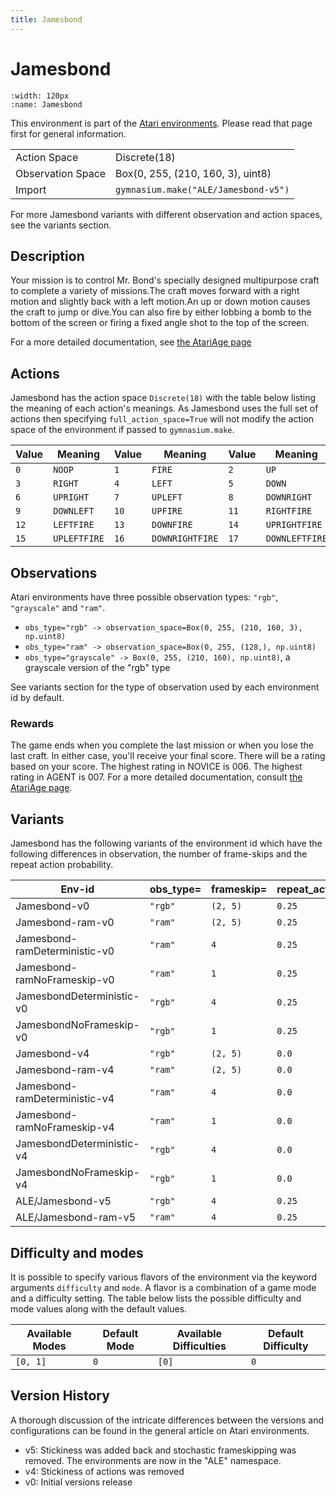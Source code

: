 ```yaml
---
title: Jamesbond
---
```


# Jamesbond

```{figure} ../../_static/videos/atari/jamesbond.gif
:width: 120px
:name: Jamesbond
```

This environment is part of the <a href='..'>Atari environments</a>. Please read that page first for general information.

|   |   |
|---|---|
| Action Space | Discrete(18) |
| Observation Space | Box(0, 255, (210, 160, 3), uint8) |
| Import | `gymnasium.make("ALE/Jamesbond-v5")` |

For more Jamesbond variants with different observation and action spaces, see the variants section.

## Description

Your mission is to control Mr. Bond's specially designed multipurpose craft to complete a variety of missions.The craft moves forward with a right motion and slightly back with a left motion.An up or down motion causes the craft to jump or dive.You can also fire by either lobbing a bomb to the bottom of the screen or firing a fixed angle shot to the top of the screen.

For a more detailed documentation, see [the AtariAge page](https://atariage.com/manual_html_page.php?SoftwareLabelID=250)

## Actions

Jamesbond has the action space `Discrete(18)` with the table below listing the meaning of each action's meanings.
As Jamesbond uses the full set of actions then specifying `full_action_space=True` will not modify the action space of the environment if passed to `gymnasium.make`.

| Value   | Meaning      | Value   | Meaning         | Value   | Meaning        |
|---------|--------------|---------|-----------------|---------|----------------|
| `0`     | `NOOP`       | `1`     | `FIRE`          | `2`     | `UP`           |
| `3`     | `RIGHT`      | `4`     | `LEFT`          | `5`     | `DOWN`         |
| `6`     | `UPRIGHT`    | `7`     | `UPLEFT`        | `8`     | `DOWNRIGHT`    |
| `9`     | `DOWNLEFT`   | `10`    | `UPFIRE`        | `11`    | `RIGHTFIRE`    |
| `12`    | `LEFTFIRE`   | `13`    | `DOWNFIRE`      | `14`    | `UPRIGHTFIRE`  |
| `15`    | `UPLEFTFIRE` | `16`    | `DOWNRIGHTFIRE` | `17`    | `DOWNLEFTFIRE` |

## Observations

Atari environments have three possible observation types: `"rgb"`, `"grayscale"` and `"ram"`.

- `obs_type="rgb" -> observation_space=Box(0, 255, (210, 160, 3), np.uint8)`
- `obs_type="ram" -> observation_space=Box(0, 255, (128,), np.uint8)`
- `obs_type="grayscale" -> Box(0, 255, (210, 160), np.uint8)`, a grayscale version of the "rgb" type

See variants section for the type of observation used by each environment id by default.

### Rewards

The game ends when you complete the last mission or when you lose the last craft. In either case, you'll receive your final score.
There will be a rating based on your score. The highest rating in NOVICE is 006. The highest rating in AGENT is 007.
For a more detailed documentation, consult [the AtariAge page](https://atariage.com/manual_html_page.php?SoftwareLabelID=250).


## Variants

Jamesbond has the following variants of the environment id which have the following differences in observation,
the number of frame-skips and the repeat action probability.

| Env-id                        | obs_type=   | frameskip=   | repeat_action_probability=   |
|-------------------------------|-------------|--------------|------------------------------|
| Jamesbond-v0                  | `"rgb"`     | `(2, 5)`     | `0.25`                       |
| Jamesbond-ram-v0              | `"ram"`     | `(2, 5)`     | `0.25`                       |
| Jamesbond-ramDeterministic-v0 | `"ram"`     | `4`          | `0.25`                       |
| Jamesbond-ramNoFrameskip-v0   | `"ram"`     | `1`          | `0.25`                       |
| JamesbondDeterministic-v0     | `"rgb"`     | `4`          | `0.25`                       |
| JamesbondNoFrameskip-v0       | `"rgb"`     | `1`          | `0.25`                       |
| Jamesbond-v4                  | `"rgb"`     | `(2, 5)`     | `0.0`                        |
| Jamesbond-ram-v4              | `"ram"`     | `(2, 5)`     | `0.0`                        |
| Jamesbond-ramDeterministic-v4 | `"ram"`     | `4`          | `0.0`                        |
| Jamesbond-ramNoFrameskip-v4   | `"ram"`     | `1`          | `0.0`                        |
| JamesbondDeterministic-v4     | `"rgb"`     | `4`          | `0.0`                        |
| JamesbondNoFrameskip-v4       | `"rgb"`     | `1`          | `0.0`                        |
| ALE/Jamesbond-v5              | `"rgb"`     | `4`          | `0.25`                       |
| ALE/Jamesbond-ram-v5          | `"ram"`     | `4`          | `0.25`                       |

## Difficulty and modes

It is possible to specify various flavors of the environment via the keyword arguments `difficulty` and `mode`.
A flavor is a combination of a game mode and a difficulty setting. The table below lists the possible difficulty and mode values
along with the default values.

| Available Modes   | Default Mode   | Available Difficulties   | Default Difficulty   |
|-------------------|----------------|--------------------------|----------------------|
| `[0, 1]`          | `0`            | `[0]`                    | `0`                  |

## Version History

A thorough discussion of the intricate differences between the versions and configurations can be found in the general article on Atari environments.

* v5: Stickiness was added back and stochastic frameskipping was removed. The environments are now in the "ALE" namespace.
* v4: Stickiness of actions was removed
* v0: Initial versions release
